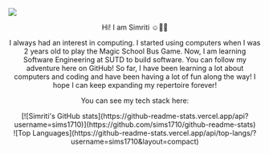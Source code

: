 <p align="centre">
  <img src="https://github.com/sims1710/sims1710/assets/87659722/db2613a4-e318-42bc-90ba-cc63fb7b6f86" />
</p>

<p align="center"> 
  Hi! I am Simriti ☺️🌼✨ 
</p>

<p align="center">
  I always had an interest in computing. I started using computers when I was 2 years old to play the Magic School Bus Game. Now, I am learning Software Engineering at SUTD to build software. You can follow my adventure here on GitHub! So far, I have been learning a lot about computers and coding and have been having a lot of fun along the way! I hope I can keep expanding my repertoire forever!
</p>

<p align="center">
  You can see my tech stack here:
</p>

<div align="center">
  [![Simriti's GitHub stats](https://github-readme-stats.vercel.app/api?username=sims1710)](https://github.com/sims1710/github-readme-stats)
</div>

<div align="center">
  ![Top Languages](https://github-readme-stats.vercel.app/api/top-langs/?username=sims1710&layout=compact)
</div>
